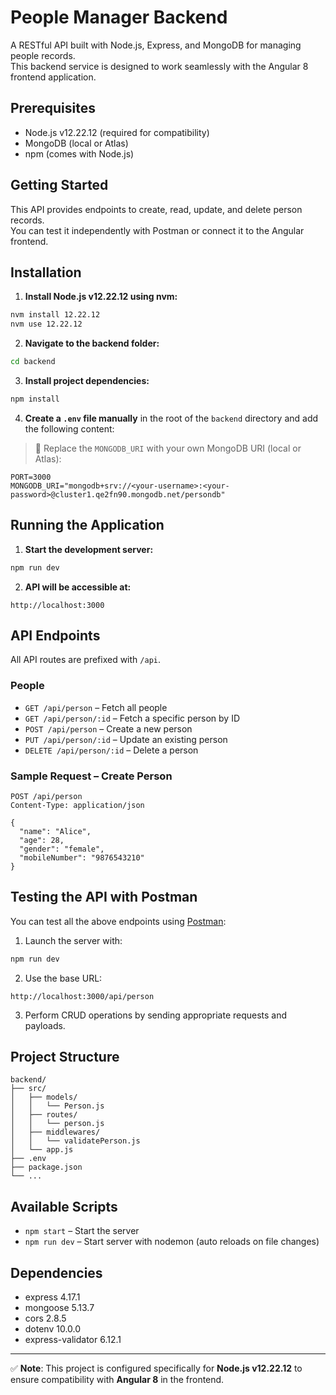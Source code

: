 # People Manager Backend

A RESTful API built with Node.js, Express, and MongoDB for managing people records.  
This backend service is designed to work seamlessly with the Angular 8 frontend application.

## Prerequisites

- Node.js v12.22.12 (required for compatibility)
- MongoDB (local or Atlas)
- npm (comes with Node.js)

## Getting Started

This API provides endpoints to create, read, update, and delete person records.  
You can test it independently with Postman or connect it to the Angular frontend.

## Installation

1. **Install Node.js v12.22.12 using nvm:**
```bash
nvm install 12.22.12
nvm use 12.22.12
````

2. **Navigate to the backend folder:**

```bash
cd backend
```

3. **Install project dependencies:**

```bash
npm install
```

4. **Create a `.env` file manually** in the root of the `backend` directory and add the following content:

> 🔐 Replace the `MONGODB_URI` with your own MongoDB URI (local or Atlas):

```env
PORT=3000
MONGODB_URI="mongodb+srv://<your-username>:<your-password>@cluster1.qe2fn90.mongodb.net/persondb"
```

## Running the Application

1. **Start the development server:**

```bash
npm run dev
```

2. **API will be accessible at:**

```
http://localhost:3000
```

## API Endpoints

All API routes are prefixed with `/api`.

### People

* `GET /api/person` – Fetch all people
* `GET /api/person/:id` – Fetch a specific person by ID
* `POST /api/person` – Create a new person
* `PUT /api/person/:id` – Update an existing person
* `DELETE /api/person/:id` – Delete a person

### Sample Request – Create Person

```http
POST /api/person
Content-Type: application/json

{
  "name": "Alice",
  "age": 28,
  "gender": "female",
  "mobileNumber": "9876543210"
}
```

## Testing the API with Postman

You can test all the above endpoints using [Postman](https://www.postman.com/):

1. Launch the server with:

```bash
npm run dev
```

2. Use the base URL:

```
http://localhost:3000/api/person
```

3. Perform CRUD operations by sending appropriate requests and payloads.

## Project Structure

```
backend/
├── src/
│   ├── models/
│   │   └── Person.js
│   ├── routes/
│   │   └── person.js
│   ├── middlewares/
│   │   └── validatePerson.js
│   └── app.js
├── .env
├── package.json
└── ...
```

## Available Scripts

* `npm start` – Start the server
* `npm run dev` – Start server with nodemon (auto reloads on file changes)

## Dependencies

* express 4.17.1
* mongoose 5.13.7
* cors 2.8.5
* dotenv 10.0.0
* express-validator 6.12.1

---

✅ **Note**: This project is configured specifically for **Node.js v12.22.12** to ensure compatibility with **Angular 8** in the frontend.
